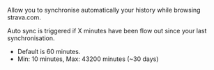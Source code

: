 Allow you to synchronise automatically your history while browsing strava.com.  

Auto sync is triggered if X minutes have been flow out since your last synchronisation.  

- Default is 60 minutes.
- Min: 10 minutes, Max: 43200 minutes (~30 days)

